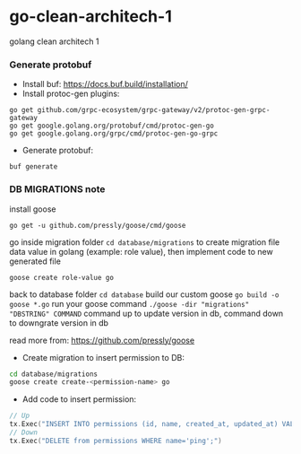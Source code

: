 # go-clean-architech-1

golang clean architech 1

### Generate protobuf

- Install buf: https://docs.buf.build/installation/
- Install protoc-gen plugins:

```
go get github.com/grpc-ecosystem/grpc-gateway/v2/protoc-gen-grpc-gateway
go get google.golang.org/protobuf/cmd/protoc-gen-go
go get google.golang.org/grpc/cmd/protoc-gen-go-grpc
```

- Generate protobuf:

```
buf generate
```

### DB MIGRATIONS note

install goose

```
go get -u github.com/pressly/goose/cmd/goose
```

go inside migration folder
`cd database/migrations`
to create migration file data value in golang (example: role value), then implement code to new generated file

```
goose create role-value go
```

back to database folder
`cd database`
build our custom goose
`go build -o goose *.go`
run your goose command
`./goose -dir "migrations" "DBSTRING" COMMAND`
command up to update version in db, command down to downgrate version in db

read more from: https://github.com/pressly/goose

- Create migration to insert permission to DB:

```bash
cd database/migrations
goose create create-<permission-name> go
```

- Add code to insert permission:

```go
// Up
tx.Exec("INSERT INTO permissions (id, name, created_at, updated_at) VALUES (1, 'ping', NOW(), NOW());")
// Down
tx.Exec("DELETE from permissions WHERE name='ping';")
```
